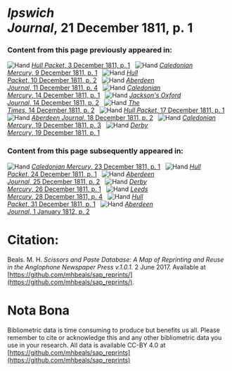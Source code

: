 # *Ipswich Journal*, 21 December 1811, p. 1  
  
### Content from this page previously appeared in:  
![Hand](http://scissorsandpaste.net/wp-content/uploads/2017/06/smallhandpointer.png) [*Hull Packet*, 3 December 1811, p. 1](https://mhbeals.github.io/sap_html/Hull-Packet/Hull-Packet-3-December-1811-p-1)  
![Hand](http://scissorsandpaste.net/wp-content/uploads/2017/06/smallhandpointer.png) [*Caledonian Mercury*, 9 December 1811, p. 1](https://mhbeals.github.io/sap_html/Caledonian-Mercury/Caledonian-Mercury-9-December-1811-p-1)  
![Hand](http://scissorsandpaste.net/wp-content/uploads/2017/06/smallhandpointer.png) [*Hull Packet*, 10 December 1811, p. 2](https://mhbeals.github.io/sap_html/Hull-Packet/Hull-Packet-10-December-1811-p-2)  
![Hand](http://scissorsandpaste.net/wp-content/uploads/2017/06/smallhandpointer.png) [*Aberdeen Journal*, 11 December 1811, p. 4](https://mhbeals.github.io/sap_html/Aberdeen-Journal/Aberdeen-Journal-11-December-1811-p-4)  
![Hand](http://scissorsandpaste.net/wp-content/uploads/2017/06/smallhandpointer.png) [*Caledonian Mercury*, 14 December 1811, p. 1](https://mhbeals.github.io/sap_html/Caledonian-Mercury/Caledonian-Mercury-14-December-1811-p-1)  
![Hand](http://scissorsandpaste.net/wp-content/uploads/2017/06/smallhandpointer.png) [*Jackson's Oxford Journal*, 14 December 1811, p. 2](https://mhbeals.github.io/sap_html/Jackson's-Oxford-Journal/Jackson's-Oxford-Journal-14-December-1811-p-2)  
![Hand](http://scissorsandpaste.net/wp-content/uploads/2017/06/smallhandpointer.png) [*The Times*, 14 December 1811, p. 2](https://mhbeals.github.io/sap_html/The-Times/The-Times-14-December-1811-p-2)  
![Hand](http://scissorsandpaste.net/wp-content/uploads/2017/06/smallhandpointer.png) [*Hull Packet*, 17 December 1811, p. 1](https://mhbeals.github.io/sap_html/Hull-Packet/Hull-Packet-17-December-1811-p-1)  
![Hand](http://scissorsandpaste.net/wp-content/uploads/2017/06/smallhandpointer.png) [*Aberdeen Journal*, 18 December 1811, p. 2](https://mhbeals.github.io/sap_html/Aberdeen-Journal/Aberdeen-Journal-18-December-1811-p-2)  
![Hand](http://scissorsandpaste.net/wp-content/uploads/2017/06/smallhandpointer.png) [*Caledonian Mercury*, 19 December 1811, p. 3](https://mhbeals.github.io/sap_html/Caledonian-Mercury/Caledonian-Mercury-19-December-1811-p-3)  
![Hand](http://scissorsandpaste.net/wp-content/uploads/2017/06/smallhandpointer.png) [*Derby Mercury*, 19 December 1811, p. 1](https://mhbeals.github.io/sap_html/Derby-Mercury/Derby-Mercury-19-December-1811-p-1)  
  
### Content from this page subsequently appeared in:  
![Hand](http://scissorsandpaste.net/wp-content/uploads/2017/06/smallhandpointer.png) [*Caledonian Mercury*, 23 December 1811, p. 1](https://mhbeals.github.io/sap_html/Caledonian-Mercury/Caledonian-Mercury-23-December-1811-p-1)  
![Hand](http://scissorsandpaste.net/wp-content/uploads/2017/06/smallhandpointer.png) [*Hull Packet*, 24 December 1811, p. 1](https://mhbeals.github.io/sap_html/Hull-Packet/Hull-Packet-24-December-1811-p-1)  
![Hand](http://scissorsandpaste.net/wp-content/uploads/2017/06/smallhandpointer.png) [*Aberdeen Journal*, 25 December 1811, p. 2](https://mhbeals.github.io/sap_html/Aberdeen-Journal/Aberdeen-Journal-25-December-1811-p-2)  
![Hand](http://scissorsandpaste.net/wp-content/uploads/2017/06/smallhandpointer.png) [*Derby Mercury*, 26 December 1811, p. 1](https://mhbeals.github.io/sap_html/Derby-Mercury/Derby-Mercury-26-December-1811-p-1)  
![Hand](http://scissorsandpaste.net/wp-content/uploads/2017/06/smallhandpointer.png) [*Leeds Mercury*, 28 December 1811, p. 4](https://mhbeals.github.io/sap_html/Leeds-Mercury/Leeds-Mercury-28-December-1811-p-4)  
![Hand](http://scissorsandpaste.net/wp-content/uploads/2017/06/smallhandpointer.png) [*Hull Packet*, 31 December 1811, p. 1](https://mhbeals.github.io/sap_html/Hull-Packet/Hull-Packet-31-December-1811-p-1)  
![Hand](http://scissorsandpaste.net/wp-content/uploads/2017/06/smallhandpointer.png) [*Aberdeen Journal*, 1 January 1812, p. 2](https://mhbeals.github.io/sap_html/Aberdeen-Journal/Aberdeen-Journal-1-January-1812-p-2)  


# Citation: 

Beals. M. H. *Scissors and Paste Database: A Map of Reprinting and Reuse in the Anglophone Newspaper Press v.1.0.1.* 2 June 2017. Available at [https://github.com/mhbeals/sap_reprints/](https://github.com/mhbeals/sap_reprints/). 

# Nota Bona

Bibliometric data is time consuming to produce but benefits us all. Please remember to cite or acknowledge this and any other bibliometric data you use in your research. All data is available CC-BY 4.0 at [https://github.com/mhbeals/sap_reprints](https://github.com/mhbeals/sap_reprints)